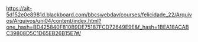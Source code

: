 https://alt-5d152e0e8981d.blackboard.com/bbcswebdav/courses/felicidade_22/Arquivos/Arquivos/uni04/content/index.html?one_hash=BD425840F810B9DE75187FCD72649E9E&f_hash=1BEA18ACABC39808D5C1D65EB26B15E7#/
